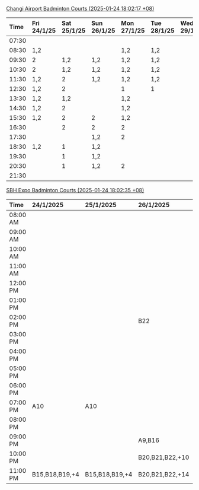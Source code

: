 [Changi Airport Badminton Courts (2025-01-24 18:02:17 +08)](https://www.carc.org.sg/FacilityBooking.aspx)

| Time   | Fri 24/1/25   | Sat 25/1/25   | Sun 26/1/25   | Mon 27/1/25   | Tue 28/1/25   | Wed 29/1/25   | Thu 30/1/25   |
|:-------|:--------------|:--------------|:--------------|:--------------|:--------------|:--------------|:--------------|
| 07:30  |               |               |               |               |               |               |               |
| 08:30  | 1,2           |               |               | 1,2           | 1,2           |               |               |
| 09:30  | 2             | 1,2           | 1,2           | 1,2           | 1,2           |               |               |
| 10:30  | 2             | 1,2           | 1,2           | 1,2           | 1,2           |               |               |
| 11:30  | 1,2           | 2             | 1,2           | 1,2           | 1,2           |               |               |
| 12:30  | 1,2           | 2             |               | 1             | 1             |               |               |
| 13:30  | 1,2           | 1,2           |               | 1,2           |               |               |               |
| 14:30  | 1,2           | 2             |               | 1,2           |               |               |               |
| 15:30  | 1,2           | 2             | 2             | 1,2           |               |               |               |
| 16:30  |               | 2             | 2             | 2             |               |               |               |
| 17:30  |               |               | 1,2           | 2             |               |               |               |
| 18:30  | 1,2           | 1             | 1,2           |               |               |               |               |
| 19:30  |               | 1             | 1,2           |               |               |               |               |
| 20:30  |               | 1             | 1,2           | 2             |               |               |               |
| 21:30  |               |               |               |               |               |               |               |

[SBH Expo Badminton Courts (2025-01-24 18:02:35 +08)](https://singaporebadmintonhall.getomnify.com/widgets/O3MRKGBH359GA55KHMG1RD)

| Time     | 24/1/2025      | 25/1/2025      | 26/1/2025       | 27/1/2025       | 28/1/2025       | 29/1/2025   | 30/1/2025   |
|:---------|:---------------|:---------------|:----------------|:----------------|:----------------|:------------|:------------|
| 08:00 AM |                |                |                 | B13,B14,B18,+5  | B19,B21,B22,+14 |             |             |
| 09:00 AM |                |                |                 |                 | B19,B21,B22,+14 |             |             |
| 10:00 AM |                |                |                 |                 | B19,B21,B22,+15 |             |             |
| 11:00 AM |                |                |                 |                 | B19,B21,B22,+14 |             |             |
| 12:00 PM |                |                |                 |                 | B19,B21,B22,+12 |             |             |
| 01:00 PM |                |                |                 | A8,A9           | B19,B21,B22,+15 |             |             |
| 02:00 PM |                |                | B22             |                 | B19,B21,B22,+15 |             |             |
| 03:00 PM |                |                |                 |                 | A1,B11          |             |             |
| 04:00 PM |                |                |                 |                 | B11             |             |             |
| 05:00 PM |                |                |                 |                 | B12,B13,B14     |             |             |
| 06:00 PM |                |                |                 | A1,A5           | B12,B13,B14,+8  |             |             |
| 07:00 PM | A10            | A10            |                 | A10,A6,B14,+4   | B13,B14,B15,+9  |             |             |
| 08:00 PM |                |                |                 | B19,B20,B21,+11 |                 |             |             |
| 09:00 PM |                |                | A9,B16          | B19,B20,B21,+15 | A6,A8,A9        |             |             |
| 10:00 PM |                |                | B20,B21,B22,+10 | A10,A8,A9,+7    | A10,A8,A9,+7    |             |             |
| 11:00 PM | B15,B18,B19,+4 | B15,B18,B19,+4 | B20,B21,B22,+14 | A10,A8,A9,+7    | A10,A8,A9,+7    |             |             |
